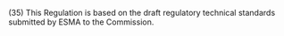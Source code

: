 (35) This Regulation is based on the draft regulatory technical standards submitted by ESMA to the Commission.
